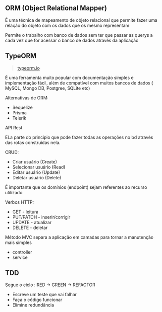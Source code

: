 ## ORM (Object Relational Mapper)

É uma técnica de mapeamento de objeto relacional que permite fazer uma relação do objeto com os dados que os mesmo representam

Permite o trabalho com banco de dados sem ter que passar as querys a cada vez que for acessar o banco de dados através da aplicação

## TypeORM

> [typeorm.io](http://typeorm.io)
> 

É uma ferramenta muito popular com documentação simples e implementação fácil, além de compatível com muitos bancos de dados ( MySQL, Mongo DB, Postgree, SQLite etc)

Alternativas de ORM:

- Sequelize
- Prisma
- Telerik

API Rest

ELa parte do principio que pode fazer todas as operações no bd através das rotas construídas nela. 

CRUD:

- Criar usuário (Create)
- Selecionar usuário (Read)
- Editar usuário (Update)
- Deletar usuário (Delete)

É importante que os domínios (endpoint) sejam referentes ao recurso utilizado

Verbos HTTP:

- GET - leitura
- PUT/PATCH - inserir/corrigir
- UPDATE - atualizar
- DELETE - deletar

Método MVC separa a aplicação em camadas para tornar a manutenção mais simples

- controller
- service

## TDD

Segue o ciclo : RED → GREEN → REFACTOR

- Escreve um teste que vai falhar
- Faça o código funcionar
- Elimine redundância